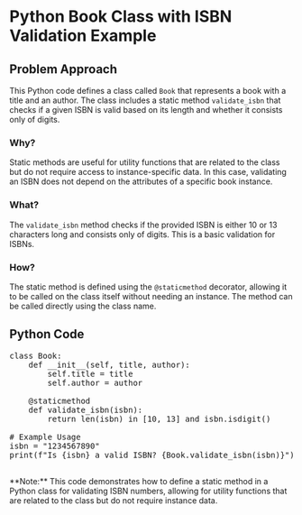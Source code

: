 # Python Book Class with ISBN Validation Example

<div class="content">

## Problem Approach

This Python code defines a class called `Book` that represents a book with a title and an author. The class includes a static method `validate_isbn` that checks if a given ISBN is valid based on its length and whether it consists only of digits.

### Why?

Static methods are useful for utility functions that are related to the class but do not require access to instance-specific data. In this case, validating an ISBN does not depend on the attributes of a specific book instance.

### What?

The `validate_isbn` method checks if the provided ISBN is either 10 or 13 characters long and consists only of digits. This is a basic validation for ISBNs.

### How?

The static method is defined using the `@staticmethod` decorator, allowing it to be called on the class itself without needing an instance. The method can be called directly using the class name.

</div>

## Python Code

<pre>class Book:
    def __init__(self, title, author):
        self.title = title
        self.author = author

    @staticmethod
    def validate_isbn(isbn):
        return len(isbn) in [10, 13] and isbn.isdigit()

# Example Usage
isbn = "1234567890"
print(f"Is {isbn} a valid ISBN? {Book.validate_isbn(isbn)}")  # Output: True
    </pre>

<div class="note">**Note:** This code demonstrates how to define a static method in a Python class for validating ISBN numbers, allowing for utility functions that are related to the class but do not require instance data.</div>
